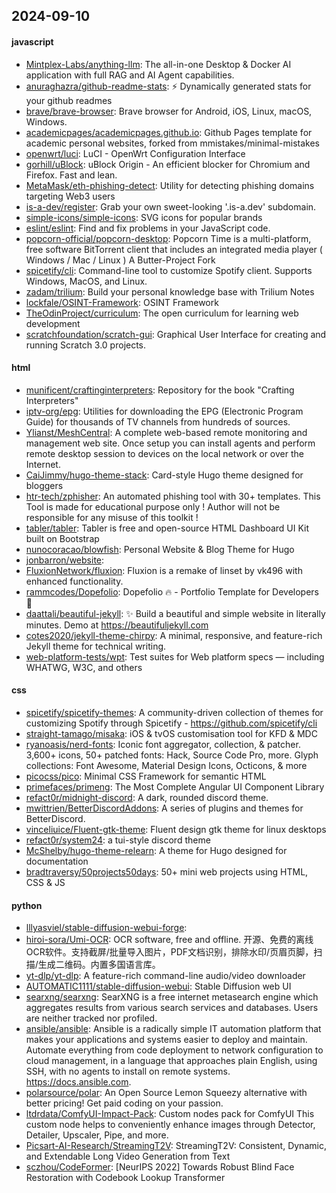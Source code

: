 ## 2024-09-10

#### javascript
* [Mintplex-Labs/anything-llm](https://github.com/Mintplex-Labs/anything-llm): The all-in-one Desktop & Docker AI application with full RAG and AI Agent capabilities.
* [anuraghazra/github-readme-stats](https://github.com/anuraghazra/github-readme-stats): ⚡ Dynamically generated stats for your github readmes
* [brave/brave-browser](https://github.com/brave/brave-browser): Brave browser for Android, iOS, Linux, macOS, Windows.
* [academicpages/academicpages.github.io](https://github.com/academicpages/academicpages.github.io): Github Pages template for academic personal websites, forked from mmistakes/minimal-mistakes
* [openwrt/luci](https://github.com/openwrt/luci): LuCI - OpenWrt Configuration Interface
* [gorhill/uBlock](https://github.com/gorhill/uBlock): uBlock Origin - An efficient blocker for Chromium and Firefox. Fast and lean.
* [MetaMask/eth-phishing-detect](https://github.com/MetaMask/eth-phishing-detect): Utility for detecting phishing domains targeting Web3 users
* [is-a-dev/register](https://github.com/is-a-dev/register): Grab your own sweet-looking '.is-a.dev' subdomain.
* [simple-icons/simple-icons](https://github.com/simple-icons/simple-icons): SVG icons for popular brands
* [eslint/eslint](https://github.com/eslint/eslint): Find and fix problems in your JavaScript code.
* [popcorn-official/popcorn-desktop](https://github.com/popcorn-official/popcorn-desktop): Popcorn Time is a multi-platform, free software BitTorrent client that includes an integrated media player ( Windows / Mac / Linux ) A Butter-Project Fork
* [spicetify/cli](https://github.com/spicetify/cli): Command-line tool to customize Spotify client. Supports Windows, MacOS, and Linux.
* [zadam/trilium](https://github.com/zadam/trilium): Build your personal knowledge base with Trilium Notes
* [lockfale/OSINT-Framework](https://github.com/lockfale/OSINT-Framework): OSINT Framework
* [TheOdinProject/curriculum](https://github.com/TheOdinProject/curriculum): The open curriculum for learning web development
* [scratchfoundation/scratch-gui](https://github.com/scratchfoundation/scratch-gui): Graphical User Interface for creating and running Scratch 3.0 projects.

#### html
* [munificent/craftinginterpreters](https://github.com/munificent/craftinginterpreters): Repository for the book "Crafting Interpreters"
* [iptv-org/epg](https://github.com/iptv-org/epg): Utilities for downloading the EPG (Electronic Program Guide) for thousands of TV channels from hundreds of sources.
* [Ylianst/MeshCentral](https://github.com/Ylianst/MeshCentral): A complete web-based remote monitoring and management web site. Once setup you can install agents and perform remote desktop session to devices on the local network or over the Internet.
* [CaiJimmy/hugo-theme-stack](https://github.com/CaiJimmy/hugo-theme-stack): Card-style Hugo theme designed for bloggers
* [htr-tech/zphisher](https://github.com/htr-tech/zphisher): An automated phishing tool with 30+ templates. This Tool is made for educational purpose only ! Author will not be responsible for any misuse of this toolkit !
* [tabler/tabler](https://github.com/tabler/tabler): Tabler is free and open-source HTML Dashboard UI Kit built on Bootstrap
* [nunocoracao/blowfish](https://github.com/nunocoracao/blowfish): Personal Website & Blog Theme for Hugo
* [jonbarron/website](https://github.com/jonbarron/website): 
* [FluxionNetwork/fluxion](https://github.com/FluxionNetwork/fluxion): Fluxion is a remake of linset by vk496 with enhanced functionality.
* [rammcodes/Dopefolio](https://github.com/rammcodes/Dopefolio): Dopefolio 🔥 - Portfolio Template for Developers 🚀
* [daattali/beautiful-jekyll](https://github.com/daattali/beautiful-jekyll): ✨ Build a beautiful and simple website in literally minutes. Demo at https://beautifuljekyll.com
* [cotes2020/jekyll-theme-chirpy](https://github.com/cotes2020/jekyll-theme-chirpy): A minimal, responsive, and feature-rich Jekyll theme for technical writing.
* [web-platform-tests/wpt](https://github.com/web-platform-tests/wpt): Test suites for Web platform specs — including WHATWG, W3C, and others

#### css
* [spicetify/spicetify-themes](https://github.com/spicetify/spicetify-themes): A community-driven collection of themes for customizing Spotify through Spicetify - https://github.com/spicetify/cli
* [straight-tamago/misaka](https://github.com/straight-tamago/misaka): iOS & tvOS customisation tool for KFD & MDC
* [ryanoasis/nerd-fonts](https://github.com/ryanoasis/nerd-fonts): Iconic font aggregator, collection, & patcher. 3,600+ icons, 50+ patched fonts: Hack, Source Code Pro, more. Glyph collections: Font Awesome, Material Design Icons, Octicons, & more
* [picocss/pico](https://github.com/picocss/pico): Minimal CSS Framework for semantic HTML
* [primefaces/primeng](https://github.com/primefaces/primeng): The Most Complete Angular UI Component Library
* [refact0r/midnight-discord](https://github.com/refact0r/midnight-discord): A dark, rounded discord theme.
* [mwittrien/BetterDiscordAddons](https://github.com/mwittrien/BetterDiscordAddons): A series of plugins and themes for BetterDiscord.
* [vinceliuice/Fluent-gtk-theme](https://github.com/vinceliuice/Fluent-gtk-theme): Fluent design gtk theme for linux desktops
* [refact0r/system24](https://github.com/refact0r/system24): a tui-style discord theme
* [McShelby/hugo-theme-relearn](https://github.com/McShelby/hugo-theme-relearn): A theme for Hugo designed for documentation
* [bradtraversy/50projects50days](https://github.com/bradtraversy/50projects50days): 50+ mini web projects using HTML, CSS & JS

#### python
* [lllyasviel/stable-diffusion-webui-forge](https://github.com/lllyasviel/stable-diffusion-webui-forge): 
* [hiroi-sora/Umi-OCR](https://github.com/hiroi-sora/Umi-OCR): OCR software, free and offline. 开源、免费的离线OCR软件。支持截屏/批量导入图片，PDF文档识别，排除水印/页眉页脚，扫描/生成二维码。内置多国语言库。
* [yt-dlp/yt-dlp](https://github.com/yt-dlp/yt-dlp): A feature-rich command-line audio/video downloader
* [AUTOMATIC1111/stable-diffusion-webui](https://github.com/AUTOMATIC1111/stable-diffusion-webui): Stable Diffusion web UI
* [searxng/searxng](https://github.com/searxng/searxng): SearXNG is a free internet metasearch engine which aggregates results from various search services and databases. Users are neither tracked nor profiled.
* [ansible/ansible](https://github.com/ansible/ansible): Ansible is a radically simple IT automation platform that makes your applications and systems easier to deploy and maintain. Automate everything from code deployment to network configuration to cloud management, in a language that approaches plain English, using SSH, with no agents to install on remote systems. https://docs.ansible.com.
* [polarsource/polar](https://github.com/polarsource/polar): An Open Source Lemon Squeezy alternative with better pricing! Get paid coding on your passion.
* [ltdrdata/ComfyUI-Impact-Pack](https://github.com/ltdrdata/ComfyUI-Impact-Pack): Custom nodes pack for ComfyUI This custom node helps to conveniently enhance images through Detector, Detailer, Upscaler, Pipe, and more.
* [Picsart-AI-Research/StreamingT2V](https://github.com/Picsart-AI-Research/StreamingT2V): StreamingT2V: Consistent, Dynamic, and Extendable Long Video Generation from Text
* [sczhou/CodeFormer](https://github.com/sczhou/CodeFormer): [NeurIPS 2022] Towards Robust Blind Face Restoration with Codebook Lookup Transformer
